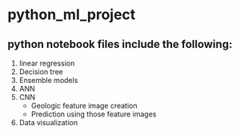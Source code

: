 # python_ml_project

## python notebook files include the following:

  1. linear regression
  2. Decision tree
  3. Ensemble models
  4. ANN
  5. CNN
      - Geologic feature image creation
      - Prediction using those feature images
  6. Data visualization
